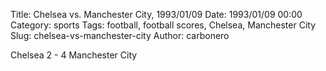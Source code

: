 Title: Chelsea vs. Manchester City, 1993/01/09
Date: 1993/01/09 00:00
Category: sports
Tags: football, football scores, Chelsea, Manchester City
Slug: chelsea-vs-manchester-city
Author: carbonero


Chelsea 2 - 4 Manchester City
